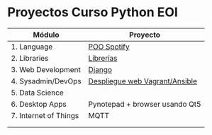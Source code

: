 # Proyectos Curso Python EOI
|Módulo  | Proyecto  |
|--|--|
|1. Language  |[POO Spotify](https://github.com/RoberHerraiz/proyectos-eoi/tree/master/lenguaje)
| 2. Libraries | [Librerías](https://github.com/RoberHerraiz/proyectos-eoi/tree/master/librerias) |
| 3. Web Development | [Django](https://github.com/RoberHerraiz/shield) |
| 4. Sysadmin/DevOps| [Despliegue web Vagrant/Ansible](https://github.com/RoberHerraiz/proyectos-eoi/tree/master/sysadmin) |
| 5. Data Science |  |
| 6. Desktop Apps | Pynotepad + browser usando Qt5 |
| 7. Internet of Things | MQTT |
|  |  |
|  |  |

